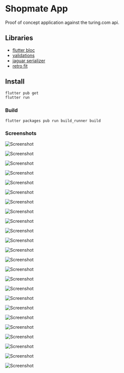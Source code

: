 # Shopmate App

Proof of concept application against the turing.com api.

## Libraries

- [flutter bloc](https://felangel.github.io/bloc/#/gettingstarted)
- [validations](https://github.com/dartlib/validations/tree/master/validations)
- [jaguar serializer](https://github.com/Jaguar-dart/jaguar_serializer)
- [retro fit](https://github.com/Jaguar-dart/client/tree/master/retrofit)

## Install

```bash
flutter pub get
flutter run
```

### Build

`flutter packages pub run build_runner build`


### Screenshots

![Screenshot](https://raw.githubusercontent.com/rhalff/shopmate/master/screenshots/flutter_01.png)

![Screenshot](https://raw.githubusercontent.com/rhalff/shopmate/master/screenshots/flutter_02.png)

![Screenshot](https://raw.githubusercontent.com/rhalff/shopmate/master/screenshots/flutter_03.png)

![Screenshot](https://raw.githubusercontent.com/rhalff/shopmate/master/screenshots/flutter_04.png)

![Screenshot](https://raw.githubusercontent.com/rhalff/shopmate/master/screenshots/flutter_05.png)

![Screenshot](https://raw.githubusercontent.com/rhalff/shopmate/master/screenshots/flutter_06.png)

![Screenshot](https://raw.githubusercontent.com/rhalff/shopmate/master/screenshots/flutter_07.png)

![Screenshot](https://raw.githubusercontent.com/rhalff/shopmate/master/screenshots/flutter_08.png)

![Screenshot](https://raw.githubusercontent.com/rhalff/shopmate/master/screenshots/flutter_09.png)

![Screenshot](https://raw.githubusercontent.com/rhalff/shopmate/master/screenshots/flutter_10.png)

![Screenshot](https://raw.githubusercontent.com/rhalff/shopmate/master/screenshots/flutter_11.png)

![Screenshot](https://raw.githubusercontent.com/rhalff/shopmate/master/screenshots/flutter_12.png)

![Screenshot](https://raw.githubusercontent.com/rhalff/shopmate/master/screenshots/flutter_13.png)

![Screenshot](https://raw.githubusercontent.com/rhalff/shopmate/master/screenshots/flutter_14.png)

![Screenshot](https://raw.githubusercontent.com/rhalff/shopmate/master/screenshots/flutter_15.png)

![Screenshot](https://raw.githubusercontent.com/rhalff/shopmate/master/screenshots/flutter_16.png)

![Screenshot](https://raw.githubusercontent.com/rhalff/shopmate/master/screenshots/flutter_17.png)

![Screenshot](https://raw.githubusercontent.com/rhalff/shopmate/master/screenshots/flutter_18.png)

![Screenshot](https://raw.githubusercontent.com/rhalff/shopmate/master/screenshots/flutter_19.png)

![Screenshot](https://raw.githubusercontent.com/rhalff/shopmate/master/screenshots/flutter_20.png)

![Screenshot](https://raw.githubusercontent.com/rhalff/shopmate/master/screenshots/flutter_21.png)

![Screenshot](https://raw.githubusercontent.com/rhalff/shopmate/master/screenshots/flutter_22.png)

![Screenshot](https://raw.githubusercontent.com/rhalff/shopmate/master/screenshots/flutter_23.png)

![Screenshot](https://raw.githubusercontent.com/rhalff/shopmate/master/screenshots/flutter_24.png)
